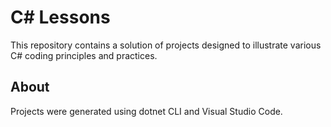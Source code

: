 # C# Lessons

This repository contains a solution of projects designed to illustrate various C# coding principles and practices.

## About

Projects were generated using dotnet CLI and Visual Studio Code.